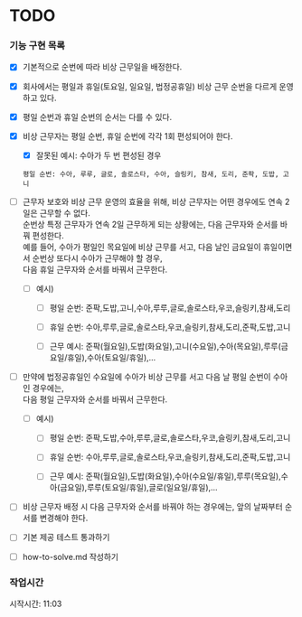 # TODO

### 기능 구현 목록
- [x]  기본적으로 순번에 따라 비상 근무일을 배정한다.
- [x]  회사에서는 평일과 휴일(토요일, 일요일, 법정공휴일) 비상 근무 순번을 다르게 운영하고 있다.
- [x]  평일 순번과 휴일 순번의 순서는 다를 수 있다.
- [x]  비상 근무자는 평일 순번, 휴일 순번에 각각 1회 편성되어야 한다.
    - [x]  잘못된 예시: 수아가 두 번 편성된 경우
      ```
      평일 순번: 수아, 루루, 글로, 솔로스타, 수아, 슬링키, 참새, 도리, 준팍, 도밥, 고니
      ```
- [ ]  근무자 보호와 비상 근무 운영의 효율을 위해, 비상 근무자는 어떤 경우에도 연속 2일은 근무할 수 없다.   
  순번상 특정 근무자가 연속 2일 근무하게 되는 상황에는, 다음 근무자와 순서를 바꿔 편성한다.    
  예를 들어, 수아가 평일인 목요일에 비상 근무를 서고, 다음 날인 금요일이 휴일이면서 순번상 또다시 수아가 근무해야 할 경우,    
  다음 휴일 근무자와 순서를 바꿔서 근무한다.
    - [ ]  예시)
        - [ ]  평일 순번: 준팍,도밥,고니,수아,루루,글로,솔로스타,우코,슬링키,참새,도리
        - [ ]  휴일 순번: 수아,루루,글로,솔로스타,우코,슬링키,참새,도리,준팍,도밥,고니
        - [ ]  근무 예시: 준팍(월요일),도밥(화요일),고니(수요일),수아(목요일),루루(금요일/휴일),수아(토요일/휴일),...


- [ ]  만약에 법정공휴일인 수요일에 수아가 비상 근무를 서고 다음 날 평일 순번이 수아인 경우에는,   
  다음 평일 근무자와 순서를 바꿔서 근무한다.
    - [ ]  예시)
        - [ ]  평일 순번: 준팍,도밥,수아,루루,글로,솔로스타,우코,슬링키,참새,도리,고니
        - [ ]  휴일 순번: 수아,루루,글로,솔로스타,우코,슬링키,참새,도리,준팍,도밥,고니
        - [ ]  근무 예시: 준팍(월요일),도밥(화요일),수아(수요일/휴일),루루(목요일),수아(금요일),루루(토요일/휴일),글로(일요일/휴일),...


- [ ]  비상 근무자 배정 시 다음 근무자와 순서를 바꿔야 하는 경우에는, 앞의 날짜부터 순서를 변경해야 한다.    

- [ ]  기본 제공 테스트 통과하기
- [ ]  how-to-solve.md 작성하기

### 작업시간
시작시간: 11:03
